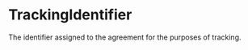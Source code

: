 TrackingIdentifier
==================

The identifier assigned to the agreement for the purposes of tracking.
